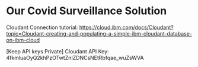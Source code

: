 # Our Covid Surveillance Solution

Cloudant Connection tutorial: https://cloud.ibm.com/docs/Cloudant?topic=Cloudant-creating-and-populating-a-simple-ibm-cloudant-database-on-ibm-cloud

[Keep API keys Private]
Cloudant API Key: 4fkmluaOyQ2khPzOTwtZnIZDNCsNEtRbfqae_wuZsWVA